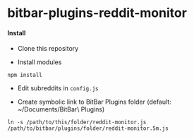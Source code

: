 bitbar-plugins-reddit-monitor
===

#### Install

* Clone this repository

* Install modules

```
npm install
```

* Edit subreddits in `config.js`

* Create symbolic link to BitBar Plugins folder (default: ~/Documents/BitBar\ Plugins)

```
ln -s /path/to/this/folder/reddit-monitor.js /path/to/bitbar/plugins/folder/reddit-monitor.5m.js
```
